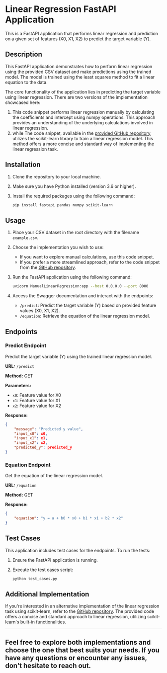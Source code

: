 # Linear Regression FastAPI Application

This is a FastAPI application that performs linear regression and prediction on a given set of features (X0, X1, X2) to predict the target variable (Y).

## Description

This FastAPI application demonstrates how to perform linear regression using the provided CSV dataset and make predictions using the trained model. The model is trained using the least squares method to fit a linear equation to the data.

The core functionality of the application lies in predicting the target variable using linear regression. There are two versions of the implementation showcased here:

1. This code snippet performs linear regression manually by calculating the coefficients and intercept using numpy operations. This approach provides an understanding of the underlying calculations involved in linear regression.
2. while The code snippet, available in the [provided GitHub repository](https://github.com/AbdelrhmanSror/Linear-Regression-Prediction), utilizes the scikit-learn library to train a linear regression model. This method offers a more concise and standard way of implementing the linear regression task.

## Installation

1. Clone the repository to your local machine.
2. Make sure you have Python installed (version 3.6 or higher).
3. Install the required packages using the following command:

   ```bash
   pip install fastapi pandas numpy scikit-learn
   ```

## Usage

1. Place your CSV dataset in the root directory with the filename `example.csv`.
2. Choose the implementation you wish to use:
   - If you want to explore manual calculations, use this code snippet.
   - If you prefer a more streamlined approach, refer to the code snippet from the [GitHub repository](https://github.com/AbdelrhmanSror/Linear-Regression-Prediction).
3. Run the FastAPI application using the following command:

   ```bash
   uvicorn ManualLinearRegression:app --host 0.0.0.0 --port 8000
   ```

4. Access the Swagger documentation and interact with the endpoints:
   - `/predict`: Predict the target variable (Y) based on provided feature values (X0, X1, X2).
   - `/equation`: Retrieve the equation of the linear regression model.

## Endpoints

### Predict Endpoint

Predict the target variable (Y) using the trained linear regression model.

**URL:** `/predict`

**Method:** GET

**Parameters:**
- `x0`: Feature value for X0
- `x1`: Feature value for X1
- `x2`: Feature value for X2

**Response:**
```json
{
    "message": "Predicted y value",
    "input_x0": x0,
    "input_x1": x1,
    "input_x2": x2,
    "predicted_y": predicted_y
}
```

### Equation Endpoint

Get the equation of the linear regression model.

**URL:** `/equation`

**Method:** GET

**Response:**
```json
{
    "equation": "y = a + b0 * x0 + b1 * x1 + b2 * x2"
}
```

## Test Cases

This application includes test cases for the endpoints. To run the tests:

1. Ensure the FastAPI application is running.
2. Execute the test cases script:

   ```bash
   python test_cases.py
   ```

## Additional Implementation

If you're interested in an alternative implementation of the linear regression task using scikit-learn, refer to the [GitHub repository](https://github.com/AbdelrhmanSror/Linear-Regression-Prediction). The provided code offers a concise and standard approach to linear regression, utilizing scikit-learn's built-in functionalities.

---

Feel free to explore both implementations and choose the one that best suits your needs. If you have any questions or encounter any issues, don't hesitate to reach out.
---
